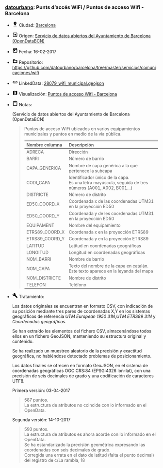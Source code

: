 ### [datourbano](https://github.com/datourbano): Punts d’accés WiFi / Puntos de acceso Wifi - Barcelona

* ![](https://raw.githubusercontent.com/datourbano/simbologia/master/_/ubicacion_18.png) Ciudad: [Barcelona](https://datourbano.github.io/barcelona)
* ![](https://raw.githubusercontent.com/datourbano/simbologia/master/_/origen_18.png) Origen: [Servicio de datos abiertos del Ayuntamiento de Barcelona (OpenDataBCN)](http://opendata-ajuntament.barcelona.cat/data/es/dataset/punts-wifi)
* ![](https://raw.githubusercontent.com/datourbano/simbologia/master/_/calendario_18.png) Fecha: 16-02-2017
* ![](https://raw.githubusercontent.com/datourbano/simbologia/master/_/carpeta_18.png) Repositorio: https://github.com/datourbano/barcelona/tree/master/servicios/comunicaciones/wifi
* ![](https://raw.githubusercontent.com/datourbano/simbologia/master/_/enlace_18.png) LinkedData: [28079_wifi_municipal.geojson](https://raw.githubusercontent.com/datourbano/barcelona/master/servicios/comunicaciones/wifi/08019_punts_wifi.geojson)
* ![](https://raw.githubusercontent.com/datourbano/simbologia/master/_/mapa_18.png) Visualización: [Puntos de acceso Wifi - Barcelona](https://datourbano.github.io/barcelona/servicios/comunicaciones/wifi/08019_punts_wifi)
* ![](https://raw.githubusercontent.com/datourbano/simbologia/master/_/notas_18.png) Notas:
  
  (Servicio de datos abiertos del Ayuntamiento de Barcelona (OpenDataBCN)
  >Puntos de acceso WiFi ubicados en varios equipamientos municipales y puntos en medio de la vía pública. 
  >
  >|Nombre columna|Descripción
  >|:---|:---
  >|ADRECA|Dirección
  >|BARRI|Número de barrio
  >|CAPA_GENERICA|Nombre de capa genérica a la que pertenece la subcapa
  >|CODI_CAPA|Identificador único de la capa.</br>Es una letra mayúscula, seguida de tres números (A001, A002, B001…)
  >|DISTRICTE|Número de distrito
  >|ED50_COORD_X|Coordenada x de las coordenadas UTM31 en la proyección ED50
  >|ED50_COORD_Y|Coordenada y de les coordenadas UTM31 en la proyección ED50
  >|EQUIPAMENT|Nombre del equipamiento
  >|ETRS89_COORD_X|Coordenada x en la proyección ETRS89
  >|ETRS89_COORD_Y|Coordenada y en la proyección ETRS89
  >|LATITUD|Latitud en coordenadas geográficas
  >|LONGITUD|Longitud en coordenadas geográficas
  >|NOM_BARRI|Nombre de barrio
  >|NOM_CAPA|Texto del nombre de la capa en catalán.</br>Este texto aparece en la leyanda del mapa
  >|NOM_DISTRICTE|Nombre de distrito
  >|TELEFON|Teléfono

* ![](https://raw.githubusercontent.com/datourbano/simbologia/master/_/herramienta_18.png) Tratamiento:
  
  Los datos originales se encuentran en formato CSV, con indicación de su posición mediante tres pares de coordenadas X,Y en los sistemas geográficos de referencia *UTM European 1950 31N*,*UTM ETRS89 31N* y *Coordenadas geográficas*.

  Se han extraído los elementos del fichero CSV, almacenándose todos ellos en un fichero GeoJSON, manteniendo su estructura original y contenido.

  Se ha realizado un muestreo aleatorio de la precisión y exactitud geográfica, no habiéndose detectado problemas de posicionamiento.

  Los datos finales se ofrecen en formato GeoJSON, en el sistema de coordenadas geográficas OGC CRS:84 (EPSG:4326 lon-lat), con una precisión de seis decimales de grado y una codificación de caracteres UTF8.
  
  Primera versión: 03-04-2017  
  > 587 puntos.  
  > La estructura de atributos no coincide con lo informado en el OpenData.  

  Segunda versión: 14-10-2017  
  > 593 puntos.  
  > La estructura de atributos es ahora acorde con lo informado en el OpenData.  
  >Se ha estandarizado la precisión geométrica expresando las coordenadas con seis decimales de grado.  
  >Corregida una errata en el dato de latitud (falta el punto decimal) del registro de c/La rambla, 18  
